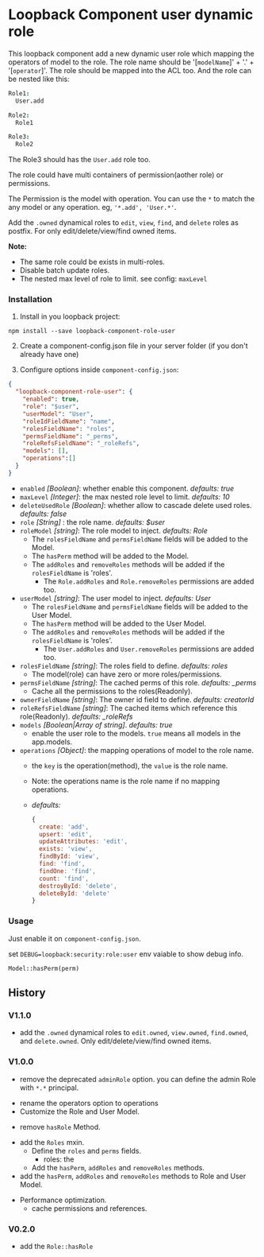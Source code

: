 # Loopback Component user dynamic role

This loopback component add a new dynamic user role which mapping the operators of model to the role.
The role name should be '[`modelName`]' + '.' + '[`operator`]'. The role should be mapped into the ACL too.
And the role can be nested like this:

```coffee
Role1:
  User.add

Role2:
  Role1

Role3:
  Role2
```

The Role3 should has the `User.add` role too.

The role could have multi containers of permission(aother role) or permissions.

The Permission is the model with operation. You can use the `*` to match the any model or any operation.
eg, `'*.add', 'User.*'`.

Add the `.owned` dynamical roles to `edit`, `view`, `find`, and `delete` roles as postfix.
For only edit/delete/view/find owned items.


**Note:**

* The same role could be exists in multi-roles.
* Disable batch update roles.
* The nested max level of role to limit. see config: `maxLevel`


### Installation

1. Install in you loopback project:

  `npm install --save loopback-component-role-user`

2. Create a component-config.json file in your server folder (if you don't already have one)

3. Configure options inside `component-config.json`:

  ```json
  {
    "loopback-component-role-user": {
      "enabled": true,
      "role": "$user",
      "userModel": "User",
      "roleIdFieldName": "name",
      "rolesFieldName": "roles",
      "permsFieldName": "_perms",
      "roleRefsFieldName": "_roleRefs",
      "models": [],
      "operations":[]
    }
  }
  ```
  - `enabled` *[Boolean]*: whether enable this component. *defaults: true*
  - `maxLevel` *[Integer]*: the max nested role level to limit. *defaults: 10*
  - `deleteUsedRole` *[Boolean]*: whether allow to cascade delete used roles. *defaults: false*
  - `role` *[String]* : the role name. *defaults: $user*
  - `roleModel` *[string]*: The role model to inject. *defaults: Role*
    * The `rolesFieldName` and `permsFieldName` fields will be added to the Model.
    * The `hasPerm` method will be added to the Model.
    * The `addRoles` and `removeRoles` methods will be added if the `rolesFieldName` is 'roles'.
      * The `Role.addRoles` and `Role.removeRoles` permissions are added too.
  - `userModel` *[string]*: The user model to inject. *defaults: User*
    * The `rolesFieldName` and `permsFieldName` fields will be added to the User Model.
    * The `hasPerm` method will be added to the User Model.
    * The `addRoles` and `removeRoles` methods will be added if the `rolesFieldName` is 'roles'.
      * The `User.addRoles` and `User.removeRoles` permissions are added too.
  - `rolesFieldName` *[string]*: The roles field to define. *defaults: roles*
    * The model(role) can have zero or more roles/permissions.
  - `permsFieldName` *[string]*: The cached perms of this role. *defaults: _perms*
    * Cache all the permissions to the roles(Readonly).
  - `ownerFieldName` *[string]*: The owner id field to define. *defaults: creatorId*
  - `roleRefsFieldName` *[string]*: The cached items which reference this role(Readonly). *defaults: _roleRefs*
  - `models` *[Boolean|Array of string]*. *defaults: true*
    * enable the user role to the models. `true` means all models in the app.models.
  - `operations` *[Object]*: the mapping operations of model to the role name.
    * the `key` is the operation(method), the `value` is the role name.
    * Note: the operations name is the role name if no mapping operations.
    * *defaults:*

      ```js
      {
        create: 'add',
        upsert: 'edit',
        updateAttributes: 'edit',
        exists: 'view',
        findById: 'view',
        find: 'find',
        findOne: 'find',
        count: 'find',
        destroyById: 'delete',
        deleteById: 'delete'
      }
      ```

### Usage


Just enable it on `component-config.json`.

set `DEBUG=loopback:security:role:user` env vaiable to show debug info.

`Model::hasPerm(perm)`

## History

### V1.1.0

+ add the `.owned` dynamical roles to `edit.owned`, `view.owned`, `find.owned`, and `delete.owned`.
  Only edit/delete/view/find owned items.

### V1.0.0

- remove the deprecated `adminRole` option. you can define the admin Role with `*.*` principal.
* rename the operators option to operations
* Customize the Role and User Model.
- remove `hasRole` Method.
+ add the `Roles` mxin.
  * Define the `roles` and `perms` fields.
    * roles: the
  * Add the `hasPerm`, `addRoles` and `removeRoles` methods.
+ add the `hasPerm`, `addRoles` and `removeRoles` methods to Role and User Model.
* Performance optimization.
  * cache permissions and references.

### V0.2.0

+ add the `Role::hasRole`


